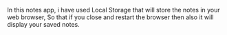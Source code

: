 In this notes app, i have used Local Storage  that will store the notes in your web browser, So that if you close and restart the browser then also it will display your saved notes.
